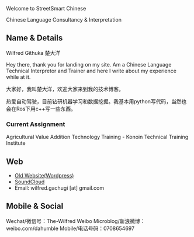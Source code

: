 Welcome to StreetSmart Chinese

Chinese Language Consultancy & Interpretation

## Name & Details
Wilfred Githuka 楚大洋

Hey there, thank you for landing on my site. Am a Chinese Language Technical
Interpretor and Trainer and here I write about my experience while at it.

大家好，我叫楚大洋，欢迎大家来到我的技术博客。

热爱自动驾驶，目前钻研机器学习和数据挖掘。我基本用python写代码，当然也会在Ros下用c++写一些东西。

### Current Assignment

Agricultural Value Addition Technology Training - Konoin Technical Training Institute

## Web
* [Old Website(Wordpress)](https://www.chineseinkenya.wordpress.com)
* [SoundCloud](https://soundcloud.com/yangradio)
* Email: wilfred.gachugi [at] gmail.com

## Mobile & Social
Wechat/微信号：The-Wilfred
Weibo Microblog/新浪微博：weibo.com/dahumble
Mobile/电话号码：0708654697
